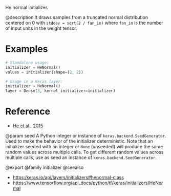 He normal initializer.

@description
It draws samples from a truncated normal distribution centered on 0 with
`stddev = sqrt(2 / fan_in)` where `fan_in` is the number of input units in
the weight tensor.

# Examples
```python
# Standalone usage:
initializer = HeNormal()
values = initializer(shape=(2, 2))
```

```python
# Usage in a Keras layer:
initializer = HeNormal()
layer = Dense(3, kernel_initializer=initializer)
```

# Reference
- [He et al., 2015](https://arxiv.org/abs/1502.01852)

@param seed A Python integer or instance of
`keras.backend.SeedGenerator`.
Used to make the behavior of the initializer
deterministic. Note that an initializer seeded with an integer
or `None` (unseeded) will produce the same random values
across multiple calls. To get different random values
across multiple calls, use as seed an instance
of `keras.backend.SeedGenerator`.

@export
@family initializer
@seealso
+ <https:/keras.io/api/layers/initializers#henormal-class>
+ <https://www.tensorflow.org/api_docs/python/tf/keras/initializers/HeNormal>
